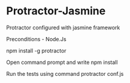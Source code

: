 # Protractor-Jasmine
Protractor configured with jasmine framework

Preconditions - Node.Js

npm install -g protractor

Open command prompt and write
npm install

Run the tests using command
protractor conf.js
